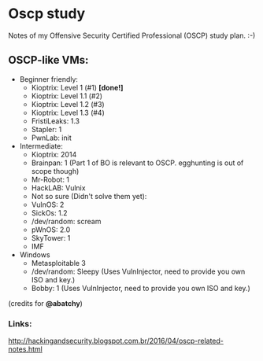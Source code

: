 # Oscp study

Notes of my Offensive Security Certified Professional (OSCP) study plan. :-)

## OSCP-like VMs:
- Beginner friendly:
	- Kioptrix: Level 1 (#1) **[done!]**
	- Kioptrix: Level 1.1 (#2) 
	- Kioptrix: Level 1.2 (#3) 
	- Kioptrix: Level 1.3 (#4) 
	- FristiLeaks: 1.3 
	- Stapler: 1
	- PwnLab: init
- Intermediate:
	- Kioptrix: 2014
	- Brainpan: 1 (Part 1 of BO is relevant to OSCP. egghunting is out of scope though)
	- Mr-Robot: 1  
	- HackLAB: Vulnix
 	- Not so sure (Didn't solve them yet):
	- VulnOS: 2
	- SickOs: 1.2
	- /dev/random: scream 
	- pWnOS: 2.0
	- SkyTower: 1 
	- IMF
- Windows 
	- Metasploitable 3
	- /dev/random: Sleepy (Uses VulnInjector, need to provide you own ISO and key.)
	- Bobby: 1 (Uses VulnInjector, need to provide you own ISO and key.)

(credits for **@abatchy**)

### Links:

http://hackingandsecurity.blogspot.com.br/2016/04/oscp-related-notes.html
